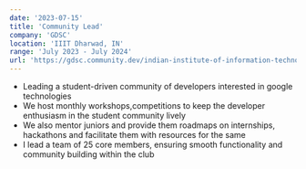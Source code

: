 ```yaml
---
date: '2023-07-15'
title: 'Community Lead'
company: 'GDSC'
location: 'IIIT Dharwad, IN'
range: 'July 2023 - July 2024'
url: 'https://gdsc.community.dev/indian-institute-of-information-technology-dharwad/'
---
```


- Leading a student-driven community of developers interested in google technologies
- We host monthly workshops,competitions to keep the developer enthusiasm in the student community lively
- We also mentor juniors and provide them roadmaps on internships, hackathons and facilitate them with resources for the same
- I lead a team of 25 core members, ensuring smooth functionality and community building within the club
